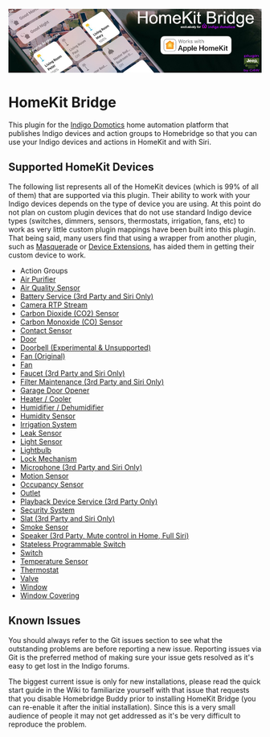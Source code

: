 ![](https://raw.githubusercontent.com/Colorado4Wheeler/WikiDocs/master/HomeKit-Bridge/header.png)

# HomeKit Bridge

This plugin for the [Indigo Domotics](http://www.indigodomo.com/) home automation platform that publishes Indigo devices and action groups to Homebridge so that you can use your Indigo devices and actions in HomeKit and with Siri.

## Supported HomeKit Devices

The following list represents all of the HomeKit devices (which is 99% of all of them) that are supported via this plugin.  Their ability to work with your Indigo devices depends on the type of device you are using.  At this point do not plan on custom plugin devices that do not use standard Indigo device types (switches, dimmers, sensors, thermostats, irrigation, fans, etc) to work as very little custom plugin mappings have been built into this plugin.  That being said, many users find that using a wrapper from another plugin, such as [Masquerade](http://www.indigodomo.com/pluginstore/34/) or [Device Extensions](http://www.indigodomo.com/pluginstore/126/), has aided them in getting their custom device to work.

* Action Groups
* [Air Purifier](https://github.com/Colorado4Wheeler/HomeKit-Bridge/wiki/HomeKit-Model-Reference#airpurifier)
* [Air Quality Sensor](https://github.com/Colorado4Wheeler/HomeKit-Bridge/wiki/HomeKit-Model-Reference#airqualitysensor)
* [Battery Service (3rd Party and Siri Only)](https://github.com/Colorado4Wheeler/HomeKit-Bridge/wiki/HomeKit-Model-Reference#batteryservice)
* [Camera RTP Stream](https://github.com/Colorado4Wheeler/HomeKit-Bridge/wiki/HomeKit-Model-Reference#camerartpstreammanagement)
* [Carbon Dioxide (CO2) Sensor](https://github.com/Colorado4Wheeler/HomeKit-Bridge/wiki/HomeKit-Model-Reference#carbondioxidesensor)
* [Carbon Monoxide (CO) Sensor](https://github.com/Colorado4Wheeler/HomeKit-Bridge/wiki/HomeKit-Model-Reference#carbonmonoxidesensor)
* [Contact Sensor](https://github.com/Colorado4Wheeler/HomeKit-Bridge/wiki/HomeKit-Model-Reference#contactsensor)
* [Door](https://github.com/Colorado4Wheeler/HomeKit-Bridge/wiki/HomeKit-Model-Reference#door)
* [Doorbell (Experimental & Unsupported)](https://github.com/Colorado4Wheeler/HomeKit-Bridge/wiki/HomeKit-Model-Reference#doorbell)
* [Fan (Original)](https://github.com/Colorado4Wheeler/HomeKit-Bridge/wiki/HomeKit-Model-Reference#fan)
* [Fan](https://github.com/Colorado4Wheeler/HomeKit-Bridge/wiki/HomeKit-Model-Reference#fanv2)
* [Faucet (3rd Party and Siri Only)](https://github.com/Colorado4Wheeler/HomeKit-Bridge/wiki/HomeKit-Model-Reference#faucet)
* [Filter Maintenance (3rd Party and Siri Only)](https://github.com/Colorado4Wheeler/HomeKit-Bridge/wiki/HomeKit-Model-Reference#filtermaintenance)
* [Garage Door Opener](https://github.com/Colorado4Wheeler/HomeKit-Bridge/wiki/HomeKit-Model-Reference#garagedooropener)
* [Heater / Cooler](https://github.com/Colorado4Wheeler/HomeKit-Bridge/wiki/HomeKit-Model-Reference#heatercooler)
* [Humidifier / Dehumidifier](https://github.com/Colorado4Wheeler/HomeKit-Bridge/wiki/HomeKit-Model-Reference#humidifierdehumidifier)
* [Humidity Sensor](https://github.com/Colorado4Wheeler/HomeKit-Bridge/wiki/HomeKit-Model-Reference#humiditysensor)
* [Irrigation System](https://github.com/Colorado4Wheeler/HomeKit-Bridge/wiki/HomeKit-Model-Reference#irrigationsystem)
* [Leak Sensor](https://github.com/Colorado4Wheeler/HomeKit-Bridge/wiki/HomeKit-Model-Reference#leaksensor)
* [Light Sensor](https://github.com/Colorado4Wheeler/HomeKit-Bridge/wiki/HomeKit-Model-Reference#lightsensor)
* [Lightbulb](https://github.com/Colorado4Wheeler/HomeKit-Bridge/wiki/HomeKit-Model-Reference#lightbulb)
* [Lock Mechanism](https://github.com/Colorado4Wheeler/HomeKit-Bridge/wiki/HomeKit-Model-Reference#lockmechanism)
* [Microphone (3rd Party and Siri Only)](https://github.com/Colorado4Wheeler/HomeKit-Bridge/wiki/HomeKit-Model-Reference#microphone)
* [Motion Sensor](https://github.com/Colorado4Wheeler/HomeKit-Bridge/wiki/HomeKit-Model-Reference#motionsensor)
* [Occupancy Sensor](https://github.com/Colorado4Wheeler/HomeKit-Bridge/wiki/HomeKit-Model-Reference#occupancysensor)
* [Outlet](https://github.com/Colorado4Wheeler/HomeKit-Bridge/wiki/HomeKit-Model-Reference#outlet)
* [Playback Device Service (3rd Party Only)](https://github.com/Colorado4Wheeler/HomeKit-Bridge/wiki/HomeKit-Model-Reference#playbackdeviceservice)
* [Security System](https://github.com/Colorado4Wheeler/HomeKit-Bridge/wiki/HomeKit-Model-Reference#securitysystem)
* [Slat (3rd Party and Siri Only)](https://github.com/Colorado4Wheeler/HomeKit-Bridge/wiki/HomeKit-Model-Reference#slat)
* [Smoke Sensor](https://github.com/Colorado4Wheeler/HomeKit-Bridge/wiki/HomeKit-Model-Reference#smokesensor)
* [Speaker (3rd Party, Mute control in Home, Full Siri)](https://github.com/Colorado4Wheeler/HomeKit-Bridge/wiki/HomeKit-Model-Reference#speaker)
* [Stateless Programmable Switch](https://github.com/Colorado4Wheeler/HomeKit-Bridge/wiki/HomeKit-Model-Reference#statelessprogrammableswitch)
* [Switch](https://github.com/Colorado4Wheeler/HomeKit-Bridge/wiki/HomeKit-Model-Reference#switch)
* [Temperature Sensor](https://github.com/Colorado4Wheeler/HomeKit-Bridge/wiki/HomeKit-Model-Reference#temperaturesensor)
* [Thermostat](https://github.com/Colorado4Wheeler/HomeKit-Bridge/wiki/HomeKit-Model-Reference#thermostat)
* [Valve](https://github.com/Colorado4Wheeler/HomeKit-Bridge/wiki/HomeKit-Model-Reference#valve)
* [Window](https://github.com/Colorado4Wheeler/HomeKit-Bridge/wiki/HomeKit-Model-Reference#window)
* [Window Covering](https://github.com/Colorado4Wheeler/HomeKit-Bridge/wiki/HomeKit-Model-Reference#windowcovering)

## Known Issues

You should always refer to the Git issues section to see what the outstanding problems are before reporting a new issue.  Reporting issues via Git is the preferred method of making sure your issue gets resolved as it's easy to get lost in the Indigo forums.

The biggest current issue is only for new installations, please read the quick start guide in the Wiki to familiarize yourself with that issue that requests that you disable Homebridge Buddy prior to installing HomeKit Bridge (you can re-enable it after the initial installation).  Since this is a very small audience of people it may not get addressed as it's be very difficult to reproduce the problem.